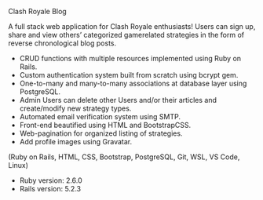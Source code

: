Clash Royale Blog

A full stack web application for Clash Royale enthusiasts!
Users can sign up, share and view others’ categorized gamerelated strategies in the form of reverse chronological blog posts.

- CRUD functions with multiple resources implemented using Ruby
on Rails.
- Custom authentication system built from scratch using bcrypt gem.
- One-to-many and many-to-many associations at database layer
using PostgreSQL.
- Admin Users can delete other Users and/or their articles and
create/modify new strategy types.
- Automated email verification system using SMTP.
- Front-end beautified using HTML and BootstrapCSS.
- Web-pagination for organized listing of strategies.
- Add profile images using Gravatar.

(Ruby on Rails, HTML, CSS, Bootstrap, PostgreSQL, Git, WSL, VS Code, Linux)

* Ruby version: 2.6.0
* Rails version: 5.2.3
